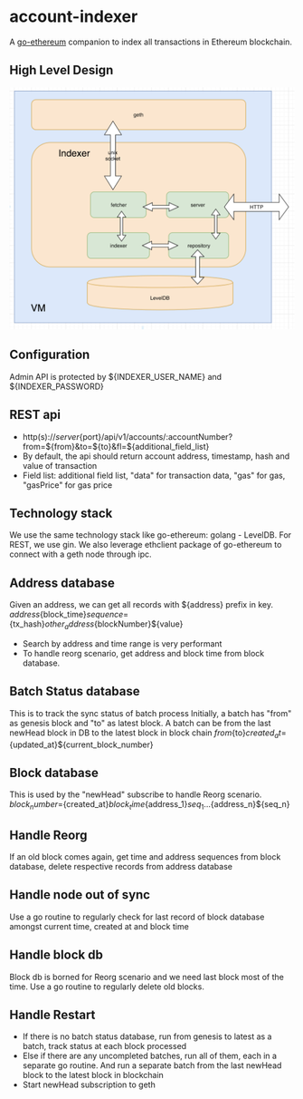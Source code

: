 # account-indexer
A [go-ethereum](https://github.com/ethereum/go-ethereum) companion to index all transactions in Ethereum blockchain.

## High Level Design
![High Level Design](https://github.com/WeTrustPlatform/account-indexer/blob/master/docs/high_level_design.png)

## Configuration
Admin API is protected by ${INDEXER_USER_NAME} and ${INDEXER_PASSWORD}

## REST api
+ http(s)://${server}${port}/api/v1/accounts/:accountNumber?from=${from}&to=${to}&fl=${additional_field_list}
+ By default, the api should return account address, timestamp, hash and value of transaction
+ Field list: additional field list, "data" for transaction data, "gas" for gas, "gasPrice" for gas price

## Technology stack
We use the same technology stack like go-ethereum: golang - LevelDB. For REST, we use gin. We also leverage ethclient package of go-ethereum to connect with a geth node through ipc.

## Address database
Given an address, we can get all records with ${address} prefix in key.
${address}${block_time}${sequence}=${tx_hash}${other_address}${blockNumber}${value}
+ Search by address and time range is very performant
+ To handle reorg scenario, get address and block time from block database.

## Batch Status database
This is to track the sync status of batch process
Initially, a batch has "from" as genesis block and "to" as latest block.
A batch can be from the last newHead block in DB to the latest block in block chain
${from}${to}${created_at}=${updated_at}${current_block_number}

## Block database
This is used by the "newHead" subscribe to handle Reorg scenario.
${block_number}=${created_at}${block_time}${address_1}${seq_1}...${address_n}${seq_n}

## Handle Reorg
If an old block comes again, get time and address sequences from block database, delete respective records from address database

## Handle node out of sync
Use a go routine to regularly check for last record of block database amongst current time, created at and block time

## Handle block db
Block db is borned for Reorg scenario and we need last block most of the time.
Use a go routine to regularly delete old blocks.

## Handle Restart
+ If there is no batch status database, run from genesis to latest as a batch, track status at each block processed
+ Else if there are any uncompleted batches, run all of them, each in a separate go routine. And run a separate batch from the last newHead block to the latest block in blockchain
+ Start newHead subscription to geth